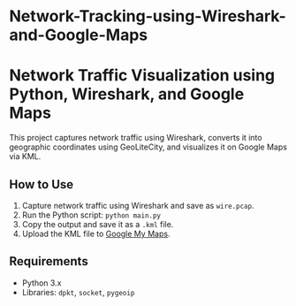 # Network-Tracking-using-Wireshark-and-Google-Maps
# Network Traffic Visualization using Python, Wireshark, and Google Maps

This project captures network traffic using Wireshark, converts it into geographic coordinates using GeoLiteCity, and visualizes it on Google Maps via KML.

## How to Use
1. Capture network traffic using Wireshark and save as `wire.pcap`.
2. Run the Python script: `python main.py`
3. Copy the output and save it as a `.kml` file.
4. Upload the KML file to [Google My Maps](https://www.google.com/mymaps).

## Requirements
- Python 3.x
- Libraries: `dpkt`, `socket`, `pygeoip`
